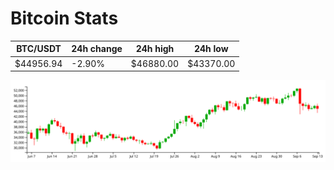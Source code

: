 # Bitcoin Stats

BTC/USDT|24h change|24h high|24h low|
|---|---|---|---|
|$44956.94|-2.90%|$46880.00|$43370.00|

<img src="./chart.svg">
